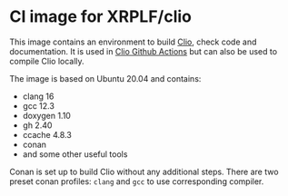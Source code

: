 # CI image for XRPLF/clio

This image contains an environment to build [Clio](https://github.com/XRPLF/clio), check code and documentation.
It is used in [Clio Github Actions](https://github.com/XRPLF/clio/actions) but can also be used to compile Clio locally.

The image is based on Ubuntu 20.04 and contains:
- clang 16
- gcc 12.3
- doxygen 1.10
- gh 2.40
- ccache 4.8.3
- conan
- and some other useful tools

Conan is set up to build Clio without any additional steps. There are two preset conan profiles: `clang` and `gcc` to use corresponding compiler.
